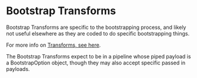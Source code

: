 # Bootstrap Transforms

Bootstrap Transforms are specific to the bootstrapping process, and likely not useful elsewhere 
as they are coded to do specific bootstrapping things.

For more info on [Transforms, see here][].

The Bootstrap Transforms expect to be in a pipeline whose piped payload is a BootstrapOption 
object, though they may also accept specific passed in payloads.

[Transforms, see here]:       TBD


